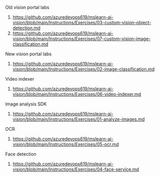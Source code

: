 Old vision portal labs 
1. https://github.com/azuredevops619/mslearn-ai-vision/blob/main/Instructions/Exercises/03-custom-vision-object-detection.md
2. https://github.com/azuredevops619/mslearn-ai-vision/blob/main/Instructions/Exercises/07-custom-vision-image-classification.md

New vision portal labs
1. https://github.com/azuredevops619/mslearn-ai-vision/blob/main/Instructions/Exercises/02-image-classification.md

Video indexer 
1. https://github.com/azuredevops619/mslearn-ai-vision/blob/main/Instructions/Exercises/06-video-indexer.md

Image analysis SDK
1. https://github.com/azuredevops619/mslearn-ai-vision/blob/main/Instructions/Exercises/01-analyze-images.md

OCR 
1. https://github.com/azuredevops619/mslearn-ai-vision/blob/main/Instructions/Exercises/05-ocr.md

Face detection 
1. https://github.com/azuredevops619/mslearn-ai-vision/blob/main/Instructions/Exercises/04-face-service.md
